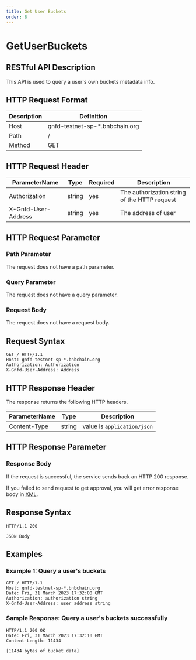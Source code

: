 ```yaml
---
title: Get User Buckets
order: 8
---
```


# GetUserBuckets

## RESTful API Description

This API is used to query a user's own buckets metadata info.

## HTTP Request Format

| Description | Definition                     |
|-------------|--------------------------------|
| Host        | gnfd-testnet-sp-*.bnbchain.org |
| Path        | /                              |
| Method      | GET                            |

## HTTP Request Header

| ParameterName       | Type   | Required | Description                                  |
|---------------------|--------|----------|----------------------------------------------|
| Authorization       | string | yes      | The authorization string of the HTTP request |
| X-Gnfd-User-Address | string | yes      | The address of user                          |

## HTTP Request Parameter

### Path Parameter

The request does not have a path parameter.

### Query Parameter

The request does not have a query parameter.

### Request Body

The request does not have a request body.

## Request Syntax

```shell
GET / HTTP/1.1
Host: gnfd-testnet-sp-*.bnbchain.org
Authorization: Authorization
X-Gnfd-User-Address: Address
```

## HTTP Response Header

The response returns the following HTTP headers.

| ParameterName | Type   | Description                 |
|---------------|--------|-----------------------------|
| Content-Type  | string | value is `application/json` |

## HTTP Response Parameter

### Response Body

If the request is successful, the service sends back an HTTP 200 response.

If you failed to send request to get approval, you will get error response body in [XML](./common/error.md#sp-error-response-parameter).

## Response Syntax

```shell
HTTP/1.1 200

JSON Body
```

## Examples

### Example 1: Query a user's buckets

```shell
GET / HTTP/1.1
Host: gnfd-testnet-sp-*.bnbchain.org
Date: Fri, 31 March 2023 17:32:00 GMT
Authorization: authorization string
X-Gnfd-User-Address: user address string
```

### Sample Response: Query a user's buckets successfully

```shell
HTTP/1.1 200 OK
Date: Fri, 31 March 2023 17:32:10 GMT
Content-Length: 11434

[11434 bytes of bucket data]
```
